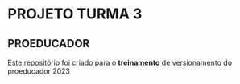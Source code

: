 # PROJETO TURMA 3

## PROEDUCADOR

Este repositório foi criado para o **treinamento** de versionamento do proeducador 2023


